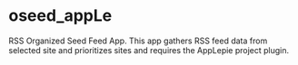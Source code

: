 # oseed_appLe
 RSS Organized Seed Feed App. This app gathers RSS feed data from selected site and prioritizes sites and requires the AppLepie project plugin.
